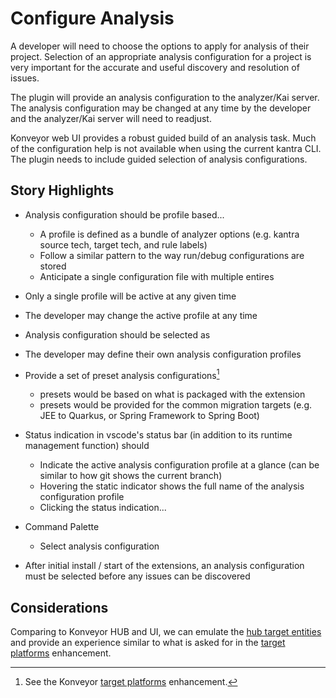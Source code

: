 # Configure Analysis

A developer will need to choose the options to apply for analysis of their project.  Selection of an appropriate analysis configuration for a project is very important for the accurate and useful discovery and resolution of issues.

The plugin will provide an analysis configuration to the analyzer/Kai server.  The analysis configuration may be changed at any time by the developer and the analyzer/Kai server will need to readjust.

Konveyor web UI provides a robust guided build of an analysis task.  Much of the configuration help is not available when using the current kantra CLI.  The plugin needs to include guided selection of analysis configurations.


## Story Highlights
  - Analysis configuration should be profile based...
    - A profile is defined as a bundle of analyzer options (e.g. kantra source tech, target tech, and rule labels)
    - Follow a similar pattern to the way run/debug configurations are stored
    - Anticipate a single configuration file with multiple entires

  - Only a single profile will be active at any given time

  - The developer may change the active profile at any time

  - Analysis configuration should be selected as

  - The developer may define their own analysis configuration profiles

  - Provide a set of preset analysis configurations[^1]
    - presets would be based on what is packaged with the extension
    - presets would be provided for the common migration targets (e.g. JEE to Quarkus, or Spring Framework to Spring Boot)

  - Status indication in vscode's status bar (in addition to its runtime management function) should
    - Indicate the active analysis configuration profile at a glance (can be similar to how git shows the current branch)
    - Hovering the static indicator shows the full name of the analysis configuration profile
    - Clicking the status indication...

  - Command Palette
    - Select analysis configuration



  - After initial install / start of the extensions, an analysis configuration must be selected before any issues can be discovered





## Considerations

Comparing to Konveyor HUB and UI, we can emulate the [hub target entities](https://github.com/konveyor/tackle2-hub/blob/6b050e7be9e651f12e9c64b2b685a856f8e1e970/api/target.go#L237-L247) and provide an experience similar to what is asked for in the [target platforms](https://github.com/konveyor/enhancements/tree/master/enhancements/archetype-target-platforms) enhancement.


[^1]: See the Konveyor [target platforms](https://github.com/konveyor/enhancements/tree/master/enhancements/archetype-target-platforms) enhancement.
